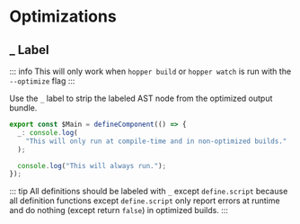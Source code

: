# Optimizations

## \_ Label

::: info
This will only work when `hopper build` or `hopper watch` is run with the `--optimize` flag
:::

Use the `_` label to strip the labeled AST node from the optimized output bundle.

```ts
export const $Main = defineComponent(() => {
  _: console.log(
    "This will only run at compile-time and in non-optimized builds."
  );

  console.log("This will always run.");
});
```

::: tip
All definitions should be labeled with `_` except `define.script` because all definition functions except `define.script` only report errors at runtime and do nothing (except return `false`) in optimized builds.
:::
